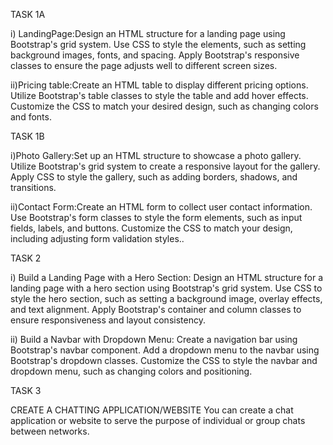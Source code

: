 TASK 1A

i) LandingPage:Design an HTML structure for a landing
page using Bootstrap's grid system. Use CSS to style the elements, such as
setting background images, fonts, and spacing. Apply Bootstrap's responsive
classes to ensure the page adjusts well to different screen sizes.

ii)Pricing table:Create an HTML table to display different pricing
options. Utilize Bootstrap's table classes to style the table and add hover effects.
Customize the CSS to match your desired design, such as changing colors and
fonts.

TASK 1B

i)Photo Gallery:Set up an HTML structure to showcase a photo gallery.
Utilize Bootstrap's grid system to create a responsive layout for the gallery.
Apply CSS to style the gallery, such as adding borders, shadows, and transitions.

ii)Contact Form:Create an HTML form to collect user contact
information. Use Bootstrap's form classes to style the form elements, such as
input fields, labels, and buttons. Customize the CSS to match your design,
including adjusting form validation styles..

TASK 2 

i) Build a Landing Page with a Hero Section: Design an HTML structure for a
landing page with a hero section using Bootstrap's grid system. Use CSS to
style the hero section, such as setting a background image, overlay effects, and
text alignment. Apply Bootstrap's container and column classes to ensure
responsiveness and layout consistency.

ii) Build a Navbar with Dropdown Menu: Create a navigation bar using
Bootstrap's navbar component. Add a dropdown menu to the navbar using
Bootstrap's dropdown classes. Customize the CSS to style the navbar and
dropdown menu, such as changing colors and positioning.

TASK 3

CREATE A CHATTING APPLICATION/WEBSITE
You can create a chat application or website to serve the purpose of
individual or group chats between networks.


